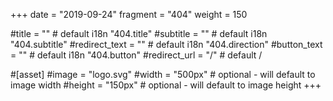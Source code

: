 +++
date = "2019-09-24"
fragment = "404"
weight = 150

#title = "" # default i18n "404.title"
#subtitle = "" # default i18n "404.subtitle"
#redirect_text = "" # default i18n "404.direction"
#button_text = "" # default i18n "404.button"
#redirect_url = "/" # default /

#[asset]
  #image = "logo.svg"
  #width = "500px" # optional - will default to image width
  #height = "150px" # optional - will default to image height
+++
